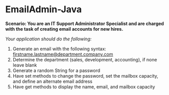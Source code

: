 # EmailAdmin-Java


**Scenario: You are an IT Support Administrator Specialist and are charged with the task of creating email accounts for new hires.**

_Your application should do the following:_

1. Generate an email with the following syntax: firstname.lastname@department.company.com
2. Determine the department (sales, development, accounting), if none leave blank
3. Generate a random String for a password
4. Have set methods to change the password, set the mailbox capacity, and define an alternate email address
5. Have get methods to display the name, email, and mailbox capacity